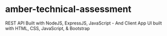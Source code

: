 # amber-technical-assessment
 REST API Built with NodeJS, ExpressJS, JavaScript - And Client App UI built with HTML, CSS, JavaScript, & Bootstrap 
